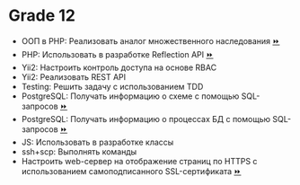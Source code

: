 # Grade 12

- ООП в PHP: Реализовать аналог множественного наследования [:fast_forward:](https://github.com/ValikoDorodnov/grades/blob/master/grades/backend/practice/grade12/multipleInheritance)
- PHP: Использовать в разработке Reflection API [:fast_forward:](https://github.com/ValikoDorodnov/grades/blob/master/grades/backend/practice/grade12/reflectionApi)
- Yii2: Настроить контроль доступа на основе RBAC
- Yii2: Реализовать REST API
- Testing: Решить задачу с использованием TDD
- PostgreSQL: Получать информацию о схеме с помощью SQL-запросов [:fast_forward:](https://github.com/ValikoDorodnov/grades/blob/master/grades/backend/practice/grade12/postgres/schema.sql)
- PostgreSQL: Получать информацию о процессах БД с помощью SQL-запросов [:fast_forward:](https://github.com/ValikoDorodnov/grades/blob/master/grades/backend/practice/grade12/postgres/processes.sql)
- JS: Использовать в разработке классы
- ssh+scp: Выполнять команды
- Настроить web-сервер на отображение страниц по HTTPS с использованием самоподписанного SSL-сертификата [:fast_forward:](https://github.com/ValikoDorodnov/grades/blob/master/grades/backend/practice/grade12/ssl.md)